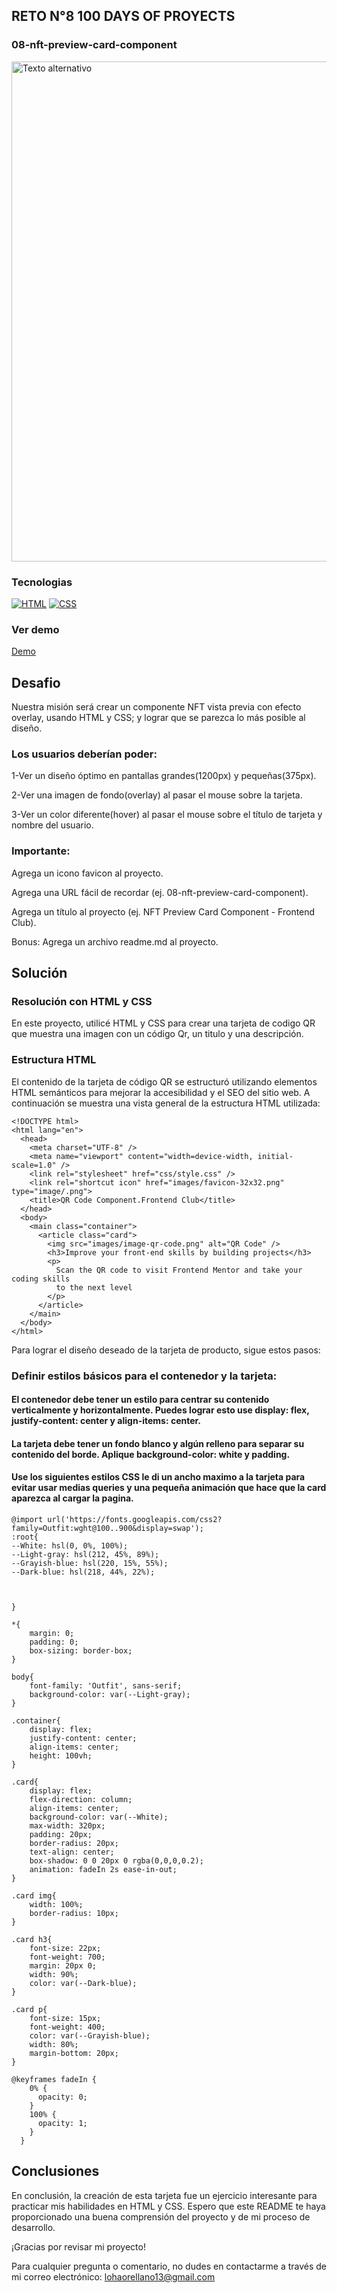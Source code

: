 ## RETO N°8 100 DAYS OF PROYECTS 

### 08-nft-preview-card-component

<img src="https://cdn.hashnode.com/res/hashnode/image/upload/v1714250855384/e0041611-30f4-4b47-ace9-b1080aac61da.jpeg?auto=compress,format&format=webp" alt="Texto alternativo" width="800"/>

### Tecnologias
[![HTML](https://img.shields.io/badge/HTML5-orange?style=flat&logo=html5)](https://developer.mozilla.org/en-US/docs/Web/Guide/HTML/HTML5)
[![CSS](https://img.shields.io/badge/CSS3-blue?style=flat&logo=css3)](https://developer.mozilla.org/en-US/docs/Web/CSS)

### Ver demo

[Demo](https://lohanao.github.io/08-nft-preview-card-component/)

## Desafio
Nuestra misión será crear un componente NFT vista previa con efecto overlay, usando HTML y CSS; y lograr que se parezca lo más posible al diseño.

### Los usuarios deberían poder:
1-Ver un diseño óptimo en pantallas grandes(1200px) y pequeñas(375px).

2-Ver una imagen de fondo(overlay) al pasar el mouse sobre la tarjeta.

3-Ver un color diferente(hover) al pasar el mouse sobre el título de tarjeta y nombre del usuario.

### Importante:

Agrega un icono favicon al proyecto.

Agrega una URL fácil de recordar (ej. 08-nft-preview-card-component).

Agrega un título al proyecto (ej. NFT Preview Card Component - Frontend Club).

Bonus: Agrega un archivo readme.md al proyecto.

## Solución
### Resolución con HTML y CSS
En este proyecto, utilicé HTML y CSS para crear una tarjeta de codigo QR que muestra una imagen con un código Qr, un titulo y una descripción.

### Estructura HTML
El contenido de la tarjeta de código QR se estructuró utilizando elementos HTML semánticos para mejorar la accesibilidad y el SEO del sitio web. A continuación se muestra una vista general de la estructura HTML utilizada:

```
<!DOCTYPE html>
<html lang="en">
  <head>
    <meta charset="UTF-8" />
    <meta name="viewport" content="width=device-width, initial-scale=1.0" />
    <link rel="stylesheet" href="css/style.css" />
    <link rel="shortcut icon" href="images/favicon-32x32.png" type="image/.png">
    <title>QR Code Component.Frontend Club</title>
  </head>
  <body>
    <main class="container">
      <article class="card">
        <img src="images/image-qr-code.png" alt="QR Code" />
        <h3>Improve your front-end skills by building projects</h3>
        <p>
          Scan the QR code to visit Frontend Mentor and take your coding skills
          to the next level
        </p>
      </article>
    </main>
  </body>
</html>

```


Para lograr el diseño deseado de la tarjeta de producto, sigue estos pasos:

### Definir estilos básicos para el contenedor y la tarjeta:
#### El contenedor debe tener un estilo para centrar su contenido verticalmente y horizontalmente. Puedes lograr esto use display: flex, justify-content: center y align-items: center.
#### La tarjeta debe tener un fondo blanco y algún relleno para separar su contenido del borde. Aplique background-color: white y padding.
#### Use los siguientes estilos CSS le di un ancho maximo a la tarjeta para evitar usar medias queries y una pequeña animación que hace que la card aparezca al cargar la pagina.
```
@import url('https://fonts.googleapis.com/css2?family=Outfit:wght@100..900&display=swap');
:root{
--White: hsl(0, 0%, 100%);
--Light-gray: hsl(212, 45%, 89%);
--Grayish-blue: hsl(220, 15%, 55%);
--Dark-blue: hsl(218, 44%, 22%);



}

*{
    margin: 0;
    padding: 0;
    box-sizing: border-box;
}

body{
    font-family: 'Outfit', sans-serif;
    background-color: var(--Light-gray);
}

.container{
    display: flex;
    justify-content: center;
    align-items: center;
    height: 100vh;
}

.card{
    display: flex;
    flex-direction: column;
    align-items: center;
    background-color: var(--White);
    max-width: 320px;
    padding: 20px;
    border-radius: 20px;
    text-align: center;
    box-shadow: 0 0 20px 0 rgba(0,0,0,0.2);
    animation: fadeIn 2s ease-in-out;
}

.card img{
    width: 100%;
    border-radius: 10px;
}

.card h3{
    font-size: 22px;
    font-weight: 700;
    margin: 20px 0;
    width: 90%;
    color: var(--Dark-blue);
}

.card p{
    font-size: 15px;
    font-weight: 400;
    color: var(--Grayish-blue);
    width: 80%;
    margin-bottom: 20px;
}

@keyframes fadeIn {
    0% {
      opacity: 0;
    }
    100% {
      opacity: 1;
    }
  }

 ```

## Conclusiones
En conclusión, la creación de esta tarjeta  fue un ejercicio interesante para practicar mis habilidades en HTML y CSS. Espero que este README te haya proporcionado una buena comprensión del proyecto y de mi proceso de desarrollo.

¡Gracias por revisar mi proyecto!

Para cualquier pregunta o comentario, no dudes en contactarme a través de mi correo electrónico: lohaorellano13@gmail.com
